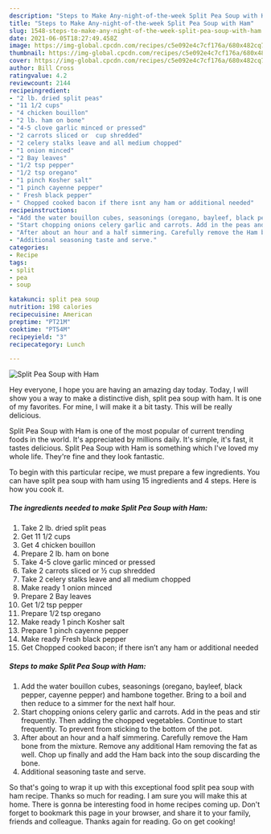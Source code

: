 ```yaml
---
description: "Steps to Make Any-night-of-the-week Split Pea Soup with Ham"
title: "Steps to Make Any-night-of-the-week Split Pea Soup with Ham"
slug: 1548-steps-to-make-any-night-of-the-week-split-pea-soup-with-ham
date: 2021-06-05T18:27:49.458Z
image: https://img-global.cpcdn.com/recipes/c5e092e4c7cf176a/680x482cq70/split-pea-soup-with-ham-recipe-main-photo.jpg
thumbnail: https://img-global.cpcdn.com/recipes/c5e092e4c7cf176a/680x482cq70/split-pea-soup-with-ham-recipe-main-photo.jpg
cover: https://img-global.cpcdn.com/recipes/c5e092e4c7cf176a/680x482cq70/split-pea-soup-with-ham-recipe-main-photo.jpg
author: Bill Cross
ratingvalue: 4.2
reviewcount: 2144
recipeingredient:
- "2 lb. dried split peas"
- "11 1/2 cups"
- "4 chicken bouillon"
- "2 lb. ham on bone"
- "4-5 clove garlic minced or pressed"
- "2 carrots sliced or  cup shredded"
- "2 celery stalks leave and all medium chopped"
- "1 onion minced"
- "2 Bay leaves"
- "1/2 tsp pepper"
- "1/2 tsp oregano"
- "1 pinch Kosher salt"
- "1 pinch cayenne pepper"
- " Fresh black pepper"
- " Chopped cooked bacon if there isnt any ham or additional needed"
recipeinstructions:
- "Add the water bouillon cubes, seasonings (oregano, bayleef, black pepper, cayenne pepper) and hambone together. Bring to a boil and then reduce to a simmer for the next half hour."
- "Start chopping onions celery garlic and carrots. Add in the peas and stir frequently. Then adding the chopped vegetables. Continue to start frequently. To prevent from sticking to the bottom of the pot."
- "After about an hour and a half simmering. Carefully remove the Ham bone from the mixture. Remove any additional Ham removing the fat as well. Chop up finally and add the Ham back into the soup discarding the bone."
- "Additional seasoning taste and serve."
categories:
- Recipe
tags:
- split
- pea
- soup

katakunci: split pea soup 
nutrition: 198 calories
recipecuisine: American
preptime: "PT21M"
cooktime: "PT54M"
recipeyield: "3"
recipecategory: Lunch

---
```



![Split Pea Soup with Ham](https://img-global.cpcdn.com/recipes/c5e092e4c7cf176a/680x482cq70/split-pea-soup-with-ham-recipe-main-photo.jpg)

Hey everyone, I hope you are having an amazing day today. Today, I will show you a way to make a distinctive dish, split pea soup with ham. It is one of my favorites. For mine, I will make it a bit tasty. This will be really delicious.

Split Pea Soup with Ham is one of the most popular of current trending foods in the world. It's appreciated by millions daily. It's simple, it's fast, it tastes delicious. Split Pea Soup with Ham is something which I've loved my whole life. They're fine and they look fantastic.




To begin with this particular recipe, we must prepare a few ingredients. You can have split pea soup with ham using 15 ingredients and 4 steps. Here is how you cook it.

<!--inarticleads1-->

##### The ingredients needed to make Split Pea Soup with Ham:

1. Take 2 lb. dried split peas
1. Get 11 1/2 cups
1. Get 4 chicken bouillon
1. Prepare 2 lb. ham on bone
1. Take 4-5 clove garlic minced or pressed
1. Take 2 carrots sliced or ½ cup shredded
1. Take 2 celery stalks leave and all medium chopped
1. Make ready 1 onion minced
1. Prepare 2 Bay leaves
1. Get 1/2 tsp pepper
1. Prepare 1/2 tsp oregano
1. Make ready 1 pinch Kosher salt
1. Prepare 1 pinch cayenne pepper
1. Make ready  Fresh black pepper
1. Get  Chopped cooked bacon; if there isn’t any ham or additional needed




<!--inarticleads2-->

##### Steps to make Split Pea Soup with Ham:

1. Add the water bouillon cubes, seasonings (oregano, bayleef, black pepper, cayenne pepper) and hambone together. Bring to a boil and then reduce to a simmer for the next half hour.
1. Start chopping onions celery garlic and carrots. Add in the peas and stir frequently. Then adding the chopped vegetables. Continue to start frequently. To prevent from sticking to the bottom of the pot.
1. After about an hour and a half simmering. Carefully remove the Ham bone from the mixture. Remove any additional Ham removing the fat as well. Chop up finally and add the Ham back into the soup discarding the bone.
1. Additional seasoning taste and serve.




So that's going to wrap it up with this exceptional food split pea soup with ham recipe. Thanks so much for reading. I am sure you will make this at home. There is gonna be interesting food in home recipes coming up. Don't forget to bookmark this page in your browser, and share it to your family, friends and colleague. Thanks again for reading. Go on get cooking!
